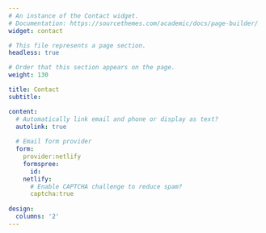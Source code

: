 ```yaml
---
# An instance of the Contact widget.
# Documentation: https://sourcethemes.com/academic/docs/page-builder/
widget: contact

# This file represents a page section.
headless: true

# Order that this section appears on the page.
weight: 130

title: Contact
subtitle:

content:
  # Automatically link email and phone or display as text?
  autolink: true
  
  # Email form provider
  form:
    provider:netlify
    formspree:
      id:
    netlify:
      # Enable CAPTCHA challenge to reduce spam?
      captcha:true
  
design:
  columns: '2'
---
```

